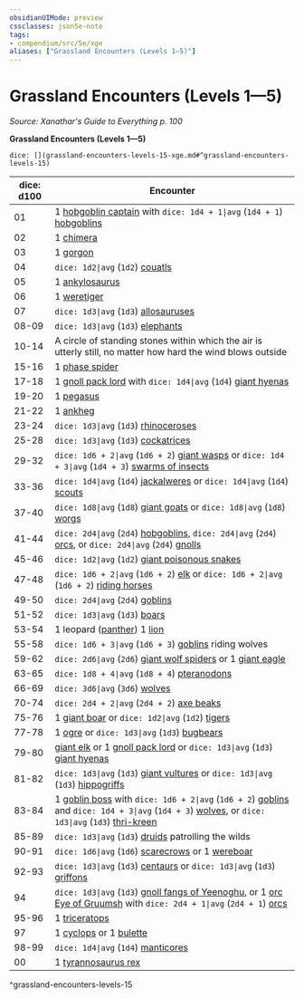 ```yaml
---
obsidianUIMode: preview
cssclasses: json5e-note
tags:
- compendium/src/5e/xge
aliases: ["Grassland Encounters (Levels 1—5)"]
---
```

# Grassland Encounters (Levels 1—5)
*Source: Xanathar's Guide to Everything p. 100* 

**Grassland Encounters (Levels 1—5)**

`dice: [](grassland-encounters-levels-15-xge.md#^grassland-encounters-levels-15)`

| dice: d100 | Encounter |
|------------|-----------|
| 01 | 1 [hobgoblin captain](compendium/bestiary/humanoid/hobgoblin-captain.md) with `dice: 1d4 + 1\|avg` (`1d4 + 1`) [hobgoblins](compendium/bestiary/humanoid/hobgoblin.md) |
| 02 | 1 [chimera](compendium/bestiary/monstrosity/chimera.md) |
| 03 | 1 [gorgon](compendium/bestiary/monstrosity/gorgon.md) |
| 04 | `dice: 1d2\|avg` (`1d2`) [couatls](compendium/bestiary/celestial/couatl.md) |
| 05 | 1 [ankylosaurus](compendium/bestiary/beast/ankylosaurus.md) |
| 06 | 1 [weretiger](compendium/bestiary/humanoid/weretiger.md) |
| 07 | `dice: 1d3\|avg` (`1d3`) [allosauruses](compendium/bestiary/beast/allosaurus.md) |
| 08-09 | `dice: 1d3\|avg` (`1d3`) [elephants](compendium/bestiary/beast/elephant.md) |
| 10-14 | A circle of standing stones within which the air is utterly still, no matter how hard the wind blows outside |
| 15-16 | 1 [phase spider](compendium/bestiary/monstrosity/phase-spider.md) |
| 17-18 | 1 [gnoll pack lord](compendium/bestiary/humanoid/gnoll-pack-lord.md) with `dice: 1d4\|avg` (`1d4`) [giant hyenas](compendium/bestiary/beast/giant-hyena.md) |
| 19-20 | 1 [pegasus](compendium/bestiary/celestial/pegasus.md) |
| 21-22 | 1 [ankheg](compendium/bestiary/monstrosity/ankheg.md) |
| 23-24 | `dice: 1d3\|avg` (`1d3`) [rhinoceroses](compendium/bestiary/beast/rhinoceros.md) |
| 25-28 | `dice: 1d3\|avg` (`1d3`) [cockatrices](compendium/bestiary/monstrosity/cockatrice.md) |
| 29-32 | `dice: 1d6 + 2\|avg` (`1d6 + 2`) [giant wasps](compendium/bestiary/beast/giant-wasp.md) or `dice: 1d4 + 3\|avg` (`1d4 + 3`) [swarms of insects](compendium/bestiary/beast/swarm-of-insects.md) |
| 33-36 | `dice: 1d4\|avg` (`1d4`) [jackalweres](compendium/bestiary/humanoid/jackalwere.md) or `dice: 1d4\|avg` (`1d4`) [scouts](compendium/bestiary/humanoid/scout.md) |
| 37-40 | `dice: 1d8\|avg` (`1d8`) [giant goats](compendium/bestiary/beast/giant-goat.md) or `dice: 1d8\|avg` (`1d8`) [worgs](compendium/bestiary/monstrosity/worg.md) |
| 41-44 | `dice: 2d4\|avg` (`2d4`) [hobgoblins](compendium/bestiary/humanoid/hobgoblin.md), `dice: 2d4\|avg` (`2d4`) [orcs](compendium/bestiary/humanoid/orc.md), or `dice: 2d4\|avg` (`2d4`) [gnolls](compendium/bestiary/humanoid/gnoll.md) |
| 45-46 | `dice: 1d2\|avg` (`1d2`) [giant poisonous snakes](compendium/bestiary/beast/giant-poisonous-snake.md) |
| 47-48 | `dice: 1d6 + 2\|avg` (`1d6 + 2`) [elk](compendium/bestiary/beast/elk.md) or `dice: 1d6 + 2\|avg` (`1d6 + 2`) [riding horses](compendium/bestiary/beast/riding-horse.md) |
| 49-50 | `dice: 2d4\|avg` (`2d4`) [goblins](compendium/bestiary/humanoid/goblin.md) |
| 51-52 | `dice: 1d3\|avg` (`1d3`) [boars](compendium/bestiary/beast/boar.md) |
| 53-54 | 1 leopard ([panther](compendium/bestiary/beast/panther.md)) 1 [lion](compendium/bestiary/beast/lion.md) |
| 55-58 | `dice: 1d6 + 3\|avg` (`1d6 + 3`) [goblins](compendium/bestiary/humanoid/goblin.md) riding wolves |
| 59-62 | `dice: 2d6\|avg` (`2d6`) [giant wolf spiders](compendium/bestiary/beast/giant-wolf-spider.md) or 1 [giant eagle](compendium/bestiary/beast/giant-eagle.md) |
| 63-65 | `dice: 1d8 + 4\|avg` (`1d8 + 4`) [pteranodons](compendium/bestiary/beast/pteranodon.md) |
| 66-69 | `dice: 3d6\|avg` (`3d6`) [wolves](compendium/bestiary/beast/wolf.md) |
| 70-74 | `dice: 2d4 + 2\|avg` (`2d4 + 2`) [axe beaks](compendium/bestiary/beast/axe-beak.md) |
| 75-76 | 1 [giant boar](compendium/bestiary/beast/giant-boar.md) or `dice: 1d2\|avg` (`1d2`) [tigers](compendium/bestiary/beast/tiger.md) |
| 77-78 | 1 [ogre](compendium/bestiary/giant/ogre.md) or `dice: 1d3\|avg` (`1d3`) [bugbears](compendium/bestiary/humanoid/bugbear.md) |
| 79-80 | [giant elk](compendium/bestiary/beast/giant-elk.md) or 1 [gnoll pack lord](compendium/bestiary/humanoid/gnoll-pack-lord.md) or `dice: 1d3\|avg` (`1d3`) [giant hyenas](compendium/bestiary/beast/giant-hyena.md) |
| 81-82 | `dice: 1d3\|avg` (`1d3`) [giant vultures](compendium/bestiary/beast/giant-vulture.md) or `dice: 1d3\|avg` (`1d3`) [hippogriffs](compendium/bestiary/monstrosity/hippogriff.md) |
| 83-84 | 1 [goblin boss](compendium/bestiary/humanoid/goblin-boss.md) with `dice: 1d6 + 2\|avg` (`1d6 + 2`) [goblins](compendium/bestiary/humanoid/goblin.md) and `dice: 1d4 + 3\|avg` (`1d4 + 3`) [wolves](compendium/bestiary/beast/wolf.md), or `dice: 1d3\|avg` (`1d3`) [thri-kreen](compendium/bestiary/humanoid/thri-kreen.md) |
| 85-89 | `dice: 1d3\|avg` (`1d3`) [druids](compendium/bestiary/humanoid/druid.md) patrolling the wilds |
| 90-91 | `dice: 1d6\|avg` (`1d6`) [scarecrows](compendium/bestiary/construct/scarecrow.md) or 1 [wereboar](compendium/bestiary/humanoid/wereboar.md) |
| 92-93 | `dice: 1d3\|avg` (`1d3`) [centaurs](compendium/bestiary/monstrosity/centaur.md) or `dice: 1d3\|avg` (`1d3`) [griffons](compendium/bestiary/monstrosity/griffon.md) |
| 94 | `dice: 1d3\|avg` (`1d3`) [gnoll fangs of Yeenoghu](compendium/bestiary/fiend/gnoll-fang-of-yeenoghu.md), or 1 [orc Eye of Gruumsh](compendium/bestiary/humanoid/orc-eye-of-gruumsh.md) with `dice: 2d4 + 1\|avg` (`2d4 + 1`) [orcs](compendium/bestiary/humanoid/orc.md) |
| 95-96 | 1 [triceratops](compendium/bestiary/beast/triceratops.md) |
| 97 | 1 [cyclops](compendium/bestiary/giant/cyclops.md) or 1 [bulette](compendium/bestiary/monstrosity/bulette.md) |
| 98-99 | `dice: 1d4\|avg` (`1d4`) [manticores](compendium/bestiary/monstrosity/manticore.md) |
| 00 | 1 [tyrannosaurus rex](compendium/bestiary/beast/tyrannosaurus-rex.md) |
^grassland-encounters-levels-15